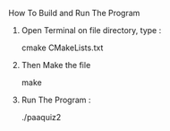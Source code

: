 How To Build and Run The Program

1. Open Terminal on file directory, type :

    cmake CMakeLists.txt

2. Then Make the file

    make

3. Run The Program :

    ./paaquiz2

